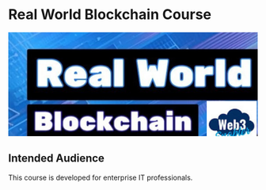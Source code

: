 # Real World Blockchain Course

![](assets/images/real-world-blockchain.png)


## Intended Audience

This course is developed for enterprise IT professionals. 

